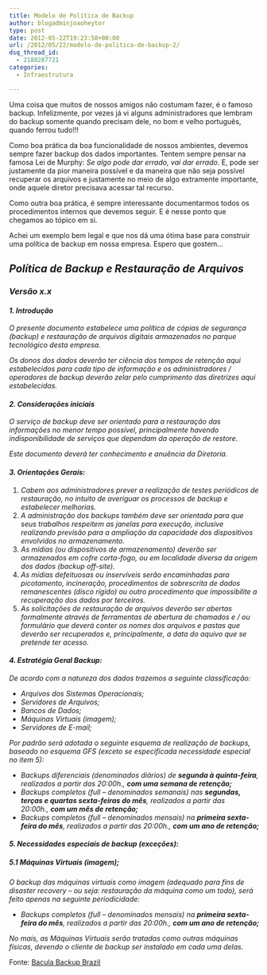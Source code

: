 ```yaml
---
title: Modelo de Política de Backup
author: blogadminjoaoheytor
type: post
date: 2012-05-22T19:23:58+00:00
url: /2012/05/22/modelo-de-politica-de-backup-2/
dsq_thread_id:
  - 2180287721
categories:
  - Infraestrutura

---
```

Uma coisa que muitos de nossos amigos não costumam fazer, é o famoso backup. Infelizmente, por vezes já vi alguns administradores que lembram do backup somente quando precisam dele, no bom e velho português, quando ferrou tudo!!!

Como boa prática da boa funcionalidade de nossos ambientes, devemos sempre fazer backup dos dados importantes. Tentem sempre pensar na famosa Lei de Murphy: _Se algo pode dar errado, vai dar errado_. E, pode ser justamente da pior maneira possível e da maneira que não seja possível recuperar os arquivos e justamente no meio de algo extramente importante, onde aquele diretor precisava acessar tal recurso.

Como outra boa prática, é sempre interessante documentarmos todos os procedimentos internos que devemos seguir. E é nesse ponto que chegamos ao tópico em si.

Achei um exemplo bem legal e que nos dá uma ótima base para construir uma política de backup em nossa empresa. Espero que gostem&#8230;

## _Política de Backup e Restauração de Arquivos_

### _Versão x.x_

#### _1. Introdução_

_O presente documento estabelece uma política de cópias de segurança (backup) e restauração de arquivos digitais armazenados no parque tecnológico desta empresa._

_Os donos dos dados deverão ter ciência dos tempos de retenção aqui estabelecidos para cada tipo de informação e os administradores / operadores de backup deverão zelar pelo cumprimento das diretrizes aqui estabelecidas._

#### _2. Considerações iniciais_

_O serviço de backup deve ser orientado para a restauração das informações no menor tempo possível, principalmente havendo indisponibilidade de serviços que dependam da operação de restore._

_Este documento deverá ter conhecimento e anuência da Diretoria._

#### _3. Orientações Gerais:_

  1. _Cabem aos administradores prever a realização de testes periódicos de restauração, no intuito de averiguar os processos de backup e estabelecer melhorias._
  2. _A administração dos backups também deve ser orientada para que seus trabalhos respeitem as janelas para execução, inclusive realizando previsão para a ampliação da capacidade dos dispositivos envolvidos no armazenamento._
  3. _As mídias (ou dispositivos de armazenamento) deverão ser armazenados em cofre corta-fogo, ou em localidade diversa da origem dos dados (backup off-site)._
  4. _As mídias defeituosas ou inservíveis serão encaminhadas para picotamento, incineração, procedimentos de sobrescrita de dados remanescentes (disco rígido) ou outro procedimento que impossibilite a recuperação dos dados por terceiros._
  5. _As solicitações de restauração de arquivos deverão ser abertas formalmente através de ferramentas de abertura de chamados e / ou formulário que deverá conter os nomes dos arquivos e pastas que deverão ser recuperados e, principalmente, a data do aquivo que se pretende ter acesso._

#### _4. Estratégia Geral Backup:_

_De acordo com a natureza dos dados trazemos a seguinte classificação:_

  * _Arquivos dos Sistemas Operacionais;_
  * _Servidores de Arquivos;_
  * _Bancos de Dados;_
  * _Máquinas Virtuais (imagem);_
  * _Servidores de E-mail;_

_Por padrão será adotada o seguinte esquema de realização de backups, baseado no esquema GFS (exceto se especificada necessidade especial no item 5):_

  * _Backups diferenciais (denominados diários) de **segunda à quinta-feira**, realizados a partir das 20:00h., **com uma semana de retenção;**_
  * _Backups completos (full – denominados semanais) nas **segundas, terças e quartas sexta-feiras do mês**, realizados a partir das 20:00h., **com um mês de retenção;**_
  * _Backups completos (full – denominados mensais) na **primeira sexta-feira do mês**, realizados a partir das 20:00h., **com um ano de retenção;**_

#### _5. Necessidades especiais de backup (exceções):_

##### _5.1 Máquinas Virtuais (imagem);_

_O backup das máquinas virtuais como imagem (adequado para fins de disaster recovery – ou seja: restauração da máquina como um todo), será feito apenas na seguinte periodicidade:_

  * _Backups completos (full – denominados mensais) na **primeira sexta-feira do mês**, realizados a partir das 20:00h., **com um ano de retenção;**_

_No mais, as Máquinas Virtuais serão tratadas como outras máquinas físicas, devendo o cliente de backup ser instalado em cada uma delas._

Fonte: <a href="http://www.bacula.com.br/?p=792" target="_blank" class="broken_link">Bacula Backup Brazil</a>